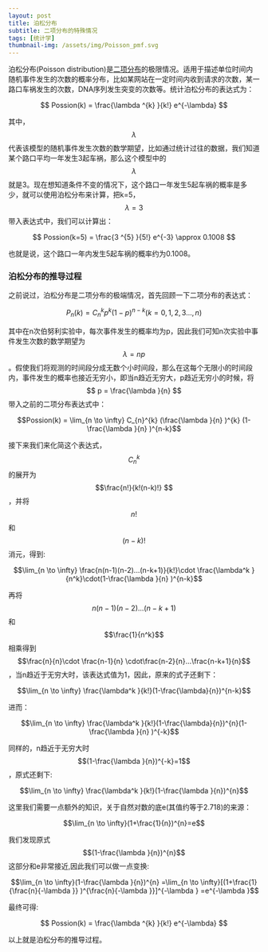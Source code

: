 ```yaml
---
layout: post
title: 泊松分布
subtitle: 二项分布的特殊情况
tags: [统计学]
thumbnail-img: /assets/img/Poisson_pmf.svg
---
```


泊松分布(Poisson distribution)是[二项分布](https://pssun.github.io/2022-09-09-Binomial-distribution/)的极限情况。适用于描述单位时间内随机事件发生的次数的概率分布，比如某网站在一定时间内收到请求的次数，某一路口车祸发生的次数，DNA序列发生突变的次数等。统计泊松分布的表达式为：

$$ Possion(k) = \frac{\lambda ^{k} }{k!} e^{-\lambda} $$

其中，$$\lambda$$ 代表该模型的随机事件发生次数的数学期望，比如通过统计过往的数据，我们知道某个路口平均一年发生3起车祸，那么这个模型中的 $$\lambda$$ 就是3。现在想知道条件不变的情况下，这个路口一年发生5起车祸的概率是多少，就可以使用泊松分布来计算，把k=5，$$\lambda=3$$ 带入表达式中，我们可以计算出：

$$ Possion(k=5) = \frac{3 ^{5} }{5!} e^{-3} \approx 0.1008 $$

也就是说，这个路口一年内发生5起车祸的概率约为0.1008。

### 泊松分布的推导过程
之前说过，泊松分布是二项分布的极端情况，首先回顾一下二项分布的表达式：

$$P_n(k)=C_n^kp^k(1-p)^{n-k}(k=0,1,2,3...,n)$$ 

其中在n次伯努利实验中，每次事件发生的概率均为p，因此我们可知n次实验中事件发生次数的数学期望为 $$\lambda = np$$。假使我们将观测的时间段分成无数个小时间段，那么在这每个无限小的时间段内，事件发生的概率也接近无穷小，即当n趋近无穷大，p趋近无穷小的时候，将$$ p = \frac{\lambda }{n} $$带入之前的二项分布表达式中：

$$Possion(k) = \lim_{n \to \infty} C_{n}^{k}  (\frac{\lambda }{n} )^{k} (1-\frac{\lambda }{n} )^{n-k}$$

接下来我们来化简这个表达式，$$C_{n}^{k}$$的展开为$$\frac{n!}{k!(n-k)!} $$，并将 $$n!$$ 和 $$(n-k)!$$ 消元，得到:  

$$\lim_{n \to \infty} \frac{n(n-1)(n-2)...(n-k+1)}{k!}\cdot \frac{\lambda^k }{n^k}\cdot(1-\frac{\lambda }{n} )^{n-k}$$

再将 $$n(n-1)(n-2)...(n-k+1)$$ 和 $$\frac{1}{n^k}$$ 相乘得到 $$\frac{n}{n}\cdot  \frac{n-1}{n} \cdot\frac{n-2}{n}...\frac{n-k+1}{n}$$，当n趋近于无穷大时，该表达式值为1，因此，原来的式子还剩下：  

$$\lim_{n \to \infty} \frac{\lambda^k }{k!}(1-\frac{\lambda}{n})^{n-k}$$

进而：

$$\lim_{n \to \infty} \frac{\lambda^k }{k!}(1-\frac{\lambda}{n})^{n}(1-\frac{\lambda }{n} )^{-k}$$

同样的，n趋近于无穷大时 $$(1-\frac{\lambda }{n})^{-k}=1$$，原式还剩下:

$$\lim_{n \to \infty} \frac{\lambda^k }{k!}(1-\frac{\lambda }{n})^{n}$$

这里我们需要一点额外的知识，关于自然对数的底e(其值约等于2.718)的来源：

$$\lim_{n \to \infty}(1+\frac{1}{n})^{n}=e$$

我们发现原式 $$(1-\frac{\lambda }{n})^{n}$$ 这部分和e非常接近,因此我们可以做一点变换:

$$\lim_{n \to \infty}(1-\frac{\lambda }{n})^{n}
=\lim_{n \to \infty}[(1+\frac{1}{\frac{n}{-\lambda }} )^{\frac{n}{-\lambda }}]^{-\lambda }
=e^{-\lambda }$$

最终可得:

$$ Possion(k) = \frac{\lambda ^{k} }{k!} e^{-\lambda} $$

以上就是泊松分布的推导过程。